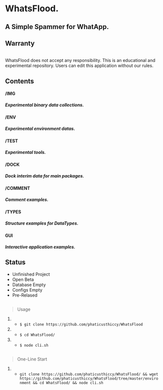 # WhatsFlood.
A Simple Spammer for WhatApp. 
-


## Warranty
<br><span>WhatsFlood does not accept any responsibility.
This is an educational and experimental repository.
Users can edit this application without our rules.
<span/><br/>

## Contents
#### /IMG
##### Experimental binary data collections.

#### /ENV
##### Experimental environment datas.

#### /TEST
##### Experimental tools.

#### /DOCK
##### Dock interim data for main packages.

#### /COMMENT
##### Comment examples.

#### /TYPES
##### Structure examples for DataTypes.

#### GUI
##### Interactive application examples.

##

## Status 
- Unfinished Project
- Open Beta 
- Database Empty
- Configs Empty
- Pre-Relased

##

> Usage
1) - `$ git clone https://github.com/phaticusthiccy/WhatsFlood`
2) - `$ cd WhatsFlood/`
3) - `$ node cli.sh`

## 

> One-Line Start
1) - `git clone https://github.com/phaticusthiccy/WhatsFlood/ && wget https://github.com/phaticusthiccy/WhatsFlood/tree/master/environment && cd WhatsFlood/ && node cli.sh`
